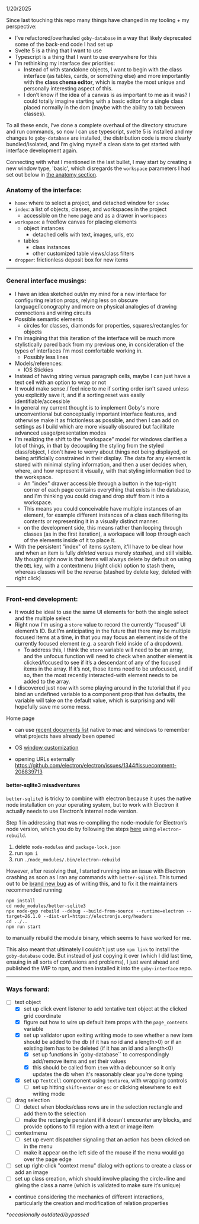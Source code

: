 1/20/2025

Since last touching this repo many things have changed in my tooling + my perspective:

- I’ve refactored/overhauled `goby-database` in a way that likely deprecated some of the back-end code I had set up
- Svelte 5 is a thing that I want to use
- Typescript is a thing that I want to use everywhere for this
- I’m rethinking my interface dev priorities:
    - Instead of with standalone objects, I want to begin with the class interface (as tables, cards, or something else) and more importantly with the **class chema editor**, which is maybe the most unique and personally interesting aspect of this.
    - I don’t know if the idea of a canvas is as important to me as it was? I could totally imagine starting with a basic editor for a single class placed normally in the dom (maybe with the ability to tab between classes). 

To all these ends, I’ve done a complete overhaul of the directory structure and run commands, so now I can use typescript, svelte 5 is installed and my changes to `goby-database` are installed, the distribution code is more clearly bundled/isolated, and I’m giving myself a clean slate to get started with interface development again. 

Connecting with what I mentioned in the last bullet, I may start by creating a new window type, 'basic', which disregards the `workspace` parameters I had set out below in [the anatomy section](#anatomy-of-the-interface).


### Anatomy of the interface:

- `home`: where to select a project, and detached window for `index`
- `index`: a list of objects, classes, and workspaces in the project
    - accessible on the `home` page and as a drawer in `workspaces`
- `workspace`: a freeflow canvas for placing elements
    - object instances
        - detached cells with text, images, urls, etc
    - tables
        - class instances
        - other customized table views/class filters
- `dropper`: frictionless deposit box for new items

---


### General interface musings:

- I have an idea sketched out/in my mind for a new interface for configuring relation props, relying less on obscure language/iconography and more on physical analogies of drawing connections and wiring circuits
- Possible semantic elements
    - circles for classes, diamonds for properties, squares/rectangles for objects
- I’m imagining that this iteration of the interface will be much more stylistically pared back from my previous one, in consideration of the types of interfaces I’m most comfortable working in.
    - Possibly less lines
- Models/references:
    - IOS Stickies
- Instead of having string versus paragraph cells, maybe I can just have a text cell with an option to wrap or not    
- It would make sense / feel nice to me if sorting order isn't saved unless you explicitly save it, and if a sorting reset was easily identifiable/accessible
- In general my current thought is to implement Goby's more unconventional but conceptually important interface features, and otherwise make it as frictionless as possible, and then I can add on settings as I build which are more visually obscured but facillitate advanced usage/presentation modes
- I’m realizing the shift to the “workspace” model for windows clarifies a lot of things, in that by decoupling the styling from the styled class/object, I don't have to worry about things not being displayed, or being artificially constrained in their display. The data for any element is stored with minimal styling information, and then a user decides when, where, and how represent it visually, with that styling information tied to the workspace. 
    - An "index" drawer accessible through a button in the top-right corner of each page contains everything that exists in the database, and I'm thinking you could drag and drop stuff from it into a workspace.
    - This means you could conceivable have multiple instances of an element, for example different instances of a class each filtering its contents or representing it in a visually distinct manner.
    - on the development side, this means rather than looping through classes (as in the first iteration), a workspace will loop through each of the elements inside of it to place it.
- With the persistent "index" of items system, it'll have to be clear how and when an item is fully _deleted_ versus merely _stashed_, and still visible. My thought right now is that items will always delete by default on using the `DEL` key, with a contextmenu (right click) option to stash them, whereas classes will be the reverse (stashed by delete key, deleted with right click)

---

### Front-end development:

- It would be ideal to use the same UI elements for both the single select and the multiple select
- Right now I'm using a `store` value to record the currently “focused” UI element’s ID. But I’m anticipating in the future that there may be multiple focused items at a time, in that you may focus an element inside of the currently focused element (e.g. a search field inside of a dropdown). 
	- To address this, I think the `store` variable will need to be an array, and the unfocus function will need to check when another element is clicked/focused to see if it’s a descendant of any of the focused items in the array. If it’s not, those items need to be unfocused, and if so, then the most recently interacted-with element needs to be added to the array.
- I  discovered just now with some playing around in the tutorial that if you bind an undefined variable to a component prop that has defaults, the variable will take on the default value, which is surprising and will hopefully save me some mess.

Home page
- can use [recent documents list](https://www.electronjs.org/docs/latest/tutorial/recent-documents) native to mac and windows to remember what projects have already been opened
- OS [window customization](https://www.electronjs.org/docs/latest/tutorial/window-customization)


- opening URLs externally https://github.com/electron/electron/issues/1344#issuecomment-208839713


#### better-sqlite3 misadventures

`better-sqlite3` is tricky to combine with electron because it uses the native node installation on your operating system, but to work with Electron it actually needs to use Electron’s internal node version.

Step 1 in addressing that was re-compiling the node-module for Electron’s node version, which you do by following the steps [here](https://stackoverflow.com/a/52796884/11855303) using `electron-rebuild`. 

1. delete `node-modules` and `package-lock.json`
2. run `npm i`
3. run `./node_modules/.bin/electron-rebuild`

However, after resolving that, I started running into an issue with Electron crashing as soon as I ran any commands with `better-sqlite3`. This turned out to be [brand new bug](https://github.com/WiseLibs/better-sqlite3/issues/1044) as of writing this, and to fix it the maintainers recommended running

```
npm install
cd node_modules/better-sqlite3
npx node-gyp rebuild --debug --build-from-source --runtime=electron --target=26.1.0 --dist-url=https://electronjs.org/headers
cd ../..
npm run start
```

to manually rebuild the module binary, which seems to have worked for me.

This also meant that ultimately I couldn’t just use `npm link` to install the `goby-database` code. But instead of just copying it over (which I did last time, ensuing in all sorts of confusions and problems), I just went ahead and published the WIP to npm, and then installed it into the `goby-interface` repo.

---

### Ways forward:


- [ ] text object
    - [x] set up click event listener to add tentative text object at the clicked grid coordinate
    - [x] figure out how to wire up default item props with the `page_contents` variable
    - [x] set up validator upon exiting writing mode to see whether a new item should be added to the db (if it has no id and a length>0) or if an existing item has to be deleted (if it has an id and a length<0)
        - [x] set up functions in `goby-database`` to correspondingly add/remove items and set their values
        - [x] this should be called from `item` with a debouncer so it only updates the db when it's reasonably clear you're done typing
    - [x] set up `TextCell` component using `textarea`, with wrapping controls
        - [ ] set up hitting `shift`+`enter` or `esc` or clicking elsewhere to exit writing mode

- [ ] drag selection
    - [ ] detect when blocks/class rows are in the selection rectangle and add them to the selection
    - [ ] make the rectangle persistent if it doesn't encounter any blocks, and provide options to fill region with a text or image item
- [ ] contextmenu
    - [ ] set up event dispatcher signaling that an action has been clicked on in the menu
    - [ ] make it appear on the left side of the mouse if the menu would go over the page edge
- [ ] set up right-click "context menu" dialog with options to create a class or add an image
- [ ] set up class creation, which should involve placing the circle+line and giving the class a name (which is validated to make sure it’s unique)

- continue considering the mechanics of different interactions, particularly the creation and modification of relation properties


_*occasionally outdated/bypassed_
